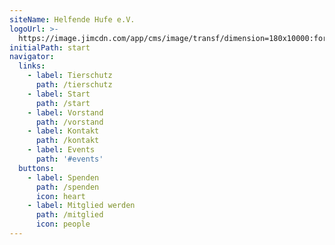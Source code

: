 ```yaml
---
siteName: Helfende Hufe e.V.
logoUrl: >-
  https://image.jimcdn.com/app/cms/image/transf/dimension=180x10000:format=jpg/path/sf18e5aed4508be0a/image/ic6f0afd732d8d1f2/version/1480884411/image.jpg
initialPath: start
navigator:
  links:
    - label: Tierschutz
      path: /tierschutz
    - label: Start
      path: /start
    - label: Vorstand
      path: /vorstand
    - label: Kontakt
      path: /kontakt
    - label: Events
      path: '#events'
  buttons:
    - label: Spenden
      path: /spenden
      icon: heart
    - label: Mitglied werden
      path: /mitglied
      icon: people
---
```


